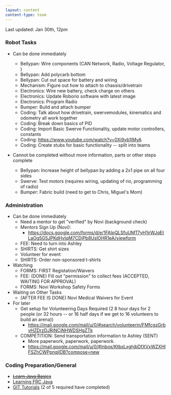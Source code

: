 ```yaml
---
layout: content
content-type: team
---
```

Last updated: Jan 30th, 12pm

### Robot Tasks
* Can be done immediately
    * Bellypan: Wire components (CAN Network, Radio, Voltage Regulator, )
    * Bellypan: Add polycarb bottom        
    * Bellypan: Cut out space for battery and wiring
    * Mechanism: Figure out how to attach to chassis/drivetrain
    * Electronics: Wire new battery, check charge on others 
    * Electronics: Update Roborio software with latest image
    * Electronics: Program Radio    
    * Bumper: Build and attach bumper    
    * Coding: Talk about how drivetrain, swervemodules, kinematics and odometry all work together
    * Coding: Break down basics of PID
    * Coding: Import Basic Swerve Functionality, update motor controllers, constants
    * Coding: https://www.youtube.com/watch?v=0Xi9yb1IMyA
    * Coding: Create stubs for basic functionality -- split into teams
        
* Cannot be completed without more information, parts or other steps complete
    * Bellypan: Increase height of bellypan by adding a 2x1 pipe on all four sides 
    * Swerve: Test motors (requires wiring, updating of rio, programming of radio)    
    * Bumper: Fabric build (need to get to Chris, Miguel's Mom)

### Administration
* Can be done immediately    
    * Need a mentor to get "verified" by Novi (background check)    
    * Mentors Sign Up (Novi):
        * https://docs.google.com/forms/d/e/1FAIpQLSfuUMT7yH1jrWJqEtLaOg5G5JPKdHvIqM7CDjPb8UslOHR1eA/viewform    
    * FEE: Need to turn into Ashley
    * SHIRTS: Get shirt sizes    
    * Volunteer for event
    * SHIRTS: Order non-sponsored t-shirts
* Watching
    * FORMS: FIRST Registation/Waivers
    * FEE: (DONE) Fill out "permission" to collect fees  (ACCEPTED, WAITING FOR APPROVAL)
    * FORMS: Novi Workshop Safety Forms
* Waiting on Other Tasks
    * (AFTER FEE IS DONE) Novi Medical Waivers for Event
* For later
    * Get setup for Volunteering Days Required (2 8 hour days for 2 people (or 32 hours -- or 16 half days if we get to 16 volunteers to build an arena))
        * https://mail.google.com/mail/u/0/#search/volunteerin/FMfcgzGrbvHZDrzDJRjNCjNHWDSHgZTk
    * COMPETITION: Send transportation information to Ashley (SENT) 
        * More paperwork, paperwork, paperwork.
        * https://mail.google.com/mail/u/0/#inbox/KtbxLxghjbDfXVxWZXHlFSZhCWPpnqjlDB?compose=new


### Coding Preparation/General
* ~~[Learn Java Basics](tutorials/java)~~
* [Learning FRC Java](tutorials/frc-java)
* [GIT Tutorials](tutorials/git) (2 of 5 required have completed)
